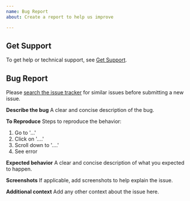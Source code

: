 ```yaml
---
name: Bug Report
about: Create a report to help us improve

---
```


## Get Support
To get help or technical support, see [Get Support](https://pylonsproject.org/community-support.html).

## Bug Report

Please [search the issue tracker](https://github.com/Pylons/plaster_pastedeploy/issues) for similar issues before submitting a new issue.

**Describe the bug**
A clear and concise description of the bug.

**To Reproduce**
Steps to reproduce the behavior:
1. Go to '...'
2. Click on '....'
3. Scroll down to '....'
4. See error

**Expected behavior**
A clear and concise description of what you expected to happen.

**Screenshots**
If applicable, add screenshots to help explain the issue.

**Additional context**
Add any other context about the issue here.
